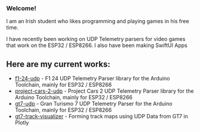### Welcome!

I am an Irish student who likes programming and playing games in his free time.

I have recently been working on UDP Telemetry parsers for video games that work on the ESP32 / ESP8266. I also have been making SwiftUI Apps
## Here are my current works:
* [f1-24-udp](https://github.com/MacManley/f1-24-udp) - F1 24 UDP Telemetry Parser library for the Arduino Toolchain, mainly for ESP32 / ESP8266
* [project-cars-2-udp](https://github.com/MacManley/project-cars-2-udp) - Project Cars 2 UDP Telemetry Parser library for the Arduino Toolchain, mainly for ESP32 / ESP8266
* [gt7-udp](https://github.com/MacManley/gt7-udp) - Gran Turismo 7 UDP Telemetry Parser for the Arduino Toolchain, mainly for ESP32 / ESP8266
* [gt7-track-visualizer](https://github.com/MacManley/gt7-track-visualizer) - Forming track maps using UDP Data from GT7 in Plotly
